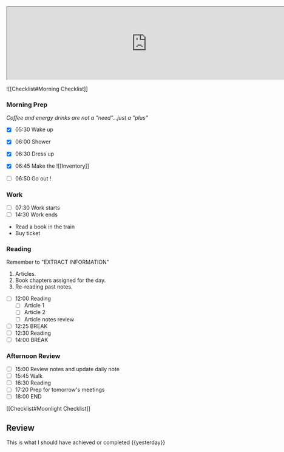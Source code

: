 <iframe src="https://www.youtube.com/embed/bkXn38__Gy0" class="resize-both" style="height: 191px; width: 735px;"></iframe>

![[Checklist#Morning Checklist]]

### Morning Prep

*Coffee and energy drinks are not a "need"...just a "plus"*

- [x] 05:30 Wake up
- [x] 06:00 Shower
- [x] 06:30 Dress up
- [x] 06:45 Make the ![[Inventory]]
- [ ] 06:50 Go out !


### Work

- [ ] 07:30 Work starts
- [ ] 14:30 Work ends

* Read a book in the train
* Buy ticket

### Reading

Remember to "EXTRACT INFORMATION"

1. Articles.
2. Book chapters assigned for the day.
3. Re-reading past notes.
   
- [ ] 12:00 Reading
  - [ ] Article 1
  - [ ] Article 2
  - [ ] Article notes review
- [ ] 12:25 BREAK
- [ ] 12:30 Reading
- [ ] 14:00 BREAK

### Afternoon Review

- [ ] 15:00 Review notes and update daily note 
- [ ] 15:45 Walk
- [ ] 16:30 Reading
- [ ] 17:20 Prep for tomorrow's meetings
- [ ] 18:00 END

[[Checklist#Moonlight Checklist]]

## Review

This is what I should have achieved or completed {{yesterday}}